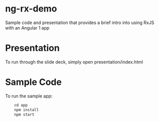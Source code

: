 # ng-rx-demo

Sample code and presentation that provides a brief intro into using RxJS with an Angular 1 app

# Presentation

To run through the slide deck, simply open presentation/index.html

# Sample Code

To run the sample app:

```javascript
    cd app
    npm install
    npm start
```
